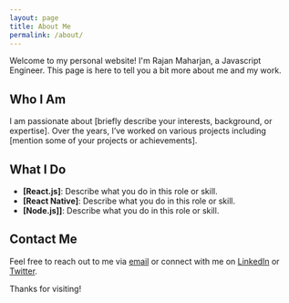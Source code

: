 ```yaml
---
layout: page
title: About Me
permalink: /about/
---
```


Welcome to my personal website! I'm Rajan Maharjan, a Javascript Engineer. This page is here to tell you a bit more about me and my work.

## Who I Am

I am passionate about [briefly describe your interests, background, or expertise]. Over the years, I’ve worked on various projects including [mention some of your projects or achievements].

## What I Do

- **[React.js]**: Describe what you do in this role or skill.
- **[React Native]**: Describe what you do in this role or skill.
- **[Node.js]]**: Describe what you do in this role or skill.

## Contact Me

Feel free to reach out to me via [email](mailto:your-email@example.com) or connect with me on [LinkedIn](https://www.linkedin.com/in/your-profile) or [Twitter](https://twitter.com/your-profile).

Thanks for visiting!

